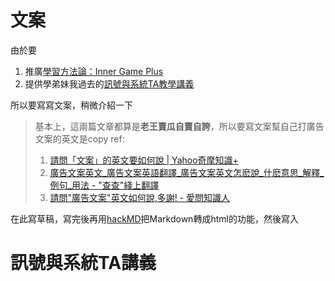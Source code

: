 # 文案

由於要
1. 推廣[學習方法論：Inner Game Plus]()
2. 提供學弟妹我過去的[訊號與系統TA教學講義]()

所以要寫寫文案，稍微介紹一下

>基本上，這兩篇文章都算是**老王賣瓜自賣自誇**，所以要寫文案幫自己打廣告
>文案的英文是copy
>ref:
>1. [請問「文案」的英文要如何說 | Yahoo奇摩知識+](https://tw.answers.yahoo.com/question/index?qid=20050922000013KK00674)
>2. [廣告文案英文_廣告文案英語翻譯_廣告文案英文怎麽說_什麽意思_解釋_例句_用法 - "查查"綫上翻譯](http://tw.ichacha.net/%E5%BB%A3%E5%91%8A%E6%96%87%E6%A1%88.html)
>3. [請問"廣告文案"英文如何說,多謝! - 愛問知識人](http://iask.sina.com.cn/b/10430915.html)

在此寫草稿，寫完後再用[hackMD](https://hackmd.io/)把Markdown轉成html的功能，然後寫入


# 訊號與系統TA講義
